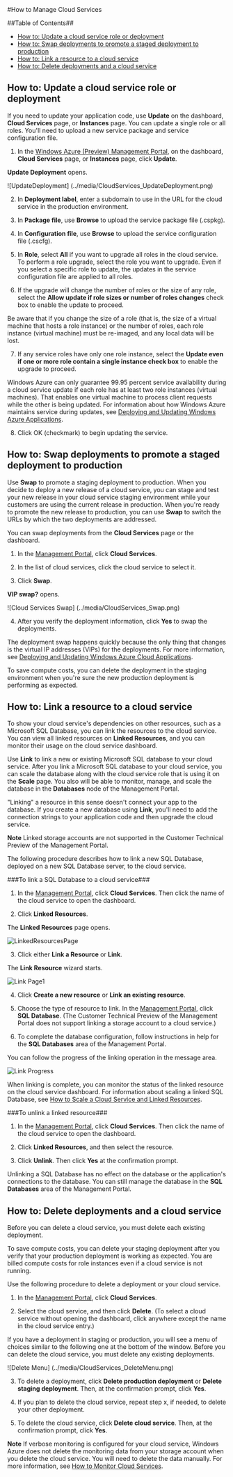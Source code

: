 <properties umbracoNaviHide="0" pageTitle="How to Manage Cloud Services" metaKeywords="Windows Azure cloud services, cloud service, manage cloud service, swap cloud service, link cloud service, delete cloud service, update cloud service" metaDescription="Learn how to manage Windows Azure cloud services." linkid="devnav-manage-services-cloud-services" urlDisplayName="Cloud Services" headerExpose="" footerExpose="" disqusComments="1" />
#How to Manage Cloud Services

<div chunk="../../Shared/Chunks/disclaimer.md" />

##Table of Contents##

* [How to: Update a cloud service role or deployment](#updaterole)
* [How to: Swap deployments to promote a staged deployment to production](#swap)
* [How to: Link a resource to a cloud service](#linkresources)
* [How to: Delete deployments and a cloud service](#deletecloudservice)


<h2 id="updaterole">How to: Update a cloud service role or deployment</h2>

If you need to update your application code, use **Update** on the dashboard, **Cloud Services** page, or **Instances** page. You can update a single role or all roles. You'll need to upload a new service package and service configuration file.

1. In the [Windows Azure (Preview) Management Portal](http://manage.windowsazure.com/), on the dashboard, **Cloud Services** page, or **Instances** page, click **Update**.

 **Update Deployment** opens.

 ![UpdateDeployment] (../media/CloudServices_UpdateDeployment.png)

2. In **Deployment label**, enter a subdomain to use in the URL for the cloud service in the production environment.

3. In **Package file**, use **Browse** to upload the service package file (.cspkg).

4. In **Configuration file**, use **Browse** to upload the service configuration file (.cscfg).

5. In **Role**, select **All** if you want to upgrade all roles in the cloud service. To perform a role upgrade, select the role you want to upgrade. Even if you select a specific role to update, the updates in the service configuration file are applied to all roles.

6. If the upgrade will change the number of roles or the size of any role, select the **Allow update if role sizes or number of roles changes** check box to enable the update to proceed. 

 Be aware that if you change the size of a role (that is, the size of a virtual machine that hosts a role instance) or the number of roles, each role instance (virtual machine) must be re-imaged, and any local data will be lost.

7. If any service roles have only one role instance, select the **Update even if one or more role contain a single instance check box** to enable the upgrade to proceed. 

 Windows Azure can only guarantee 99.95 percent service availability during a cloud service update if each role has at least two role instances (virtual machines). That enables one virtual machine to process client requests while the other is being updated. For information about how Windows Azure maintains service during updates, see [Deploying and Updating Windows Azure Applications](https://www.windowsazure.com/en-us/develop/net/fundamentals/deploying-applications/).

8. Click OK (checkmark) to begin updating the service.




<h2 id="swap">How to: Swap deployments to promote a staged deployment to production</h2>

Use **Swap** to promote a staging deployment to production. When you decide to deploy a new release of a cloud service, you can stage and test your new release in your cloud service staging environment while your customers are using the current release in production. When you're ready to promote the new release to production, you can use **Swap** to switch the URLs by which the two deployments are addressed. 

You can swap deployments from the **Cloud Services** page or the dashboard.

1. In the [Management Portal](https://manage.windowsazure.com/), click **Cloud Services**.

2. In the list of cloud services, click the cloud service to select it.

3. Click **Swap**.

 **VIP swap?** opens.

 ![Cloud Services Swap] (../media/CloudServices_Swap.png)

4. After you verify the deployment information, click **Yes** to swap the deployments.

The deployment swap happens quickly because the only thing that changes is the virtual IP addresses (VIPs) for the deployments. For more information, see [Deploying and Updating Windows Azure Cloud Applications](http://www.windowsazure.com/en-us/develop/net/fundamentals/deploying-applications/).

To save compute costs, you can delete the deployment in the staging environment when you're sure the new production deployment is performing as expected.

<h2 id="linkresources">How to: Link a resource to a cloud service</h2>

To show your cloud service's dependencies on other resources, such as a Microsoft SQL Database, you can link the resources to the cloud service. You can view all linked resources on **Linked Resources**, and you can monitor their usage on the cloud service dashboard.

Use **Link** to link a new or existing Microsoft SQL database to your cloud service. After you link a Microsoft SQL database to your cloud service, you can scale the database along with the cloud service role that is using it on the **Scale** page. You also will be able to monitor, manage, and scale the database in the **Databases** node of the Management Portal. 

"Linking" a resource in this sense doesn't connect your app to the database. If you create a new database using **Link**, you'll need to add the connection strings to your application code and then upgrade the cloud service.

**Note**   Linked storage accounts are not supported in the Customer Technical Preview of the Management Portal. 

The following procedure describes how to link a new SQL Database, deployed on a new SQL Database server, to the cloud service.

###To link a SQL Database to a cloud service###

1. In the [Management Portal](http://manage.windowsazure.com/), click **Cloud Services**. Then click the name of the cloud service to open the dashboard.

2. Click **Linked Resources**.

 The **Linked Resources** page opens.

 ![LinkedResourcesPage](../media/CloudServices_LinkedResourcesPage.png)


3. Click either **Link a Resource** or **Link**.

 The **Link Resource** wizard starts.

 ![Link Page1](../media/CloudServices_LinkedResources_LinkPage1.png)


4. Click **Create a new resource** or **Link an existing resource**.

5. Choose the type of resource to link. In the [Management Portal](http://manage.windowsazure.com/), click **SQL Database**. (The Customer Technical Preview of the Management Portal does not support linking a storage account to a cloud service.)

6. To complete the database configuration, follow instructions in help for the **SQL Databases** area of the Management Portal.

You can follow the progress of the linking operation in the message area.

![Link Progress](../media/CloudServices_LinkedResources_LinkProgress.png)


When linking is complete, you can monitor the status of the linked resource on the cloud service dashboard. For information about scaling a linked SQL Database, see [How to Scale a Cloud Service and Linked Resources](./howto-scale-cloud-service/).

###To unlink a linked resource###

1. In the [Management Portal](http://manage.windowsazure.com/), click **Cloud Services**. Then click the name of the cloud service to open the dashboard.

2. Click **Linked Resources**, and then select the resource.

3. Click **Unlink**. Then click **Yes** at the confirmation prompt.

Unlinking a SQL Database has no effect on the database or the application's connections to the database. You can still manage the database in the **SQL Databases** area of the Management Portal.



<h2 id="deletecloudservice">How to: Delete deployments and a cloud service</h2>

Before you can delete a cloud service, you must delete each existing deployment.

To save compute costs, you can delete your staging deployment after you verify that your production deployment is working as expected. You are billed compute costs for role instances even if a cloud service is not running.

Use the following procedure to delete a deployment or your cloud service. 

1. In the [Management Portal](http://manage.windowsazure.com/), click **Cloud Services**.

2. Select the cloud service, and then click **Delete**. (To select a cloud service without opening the dashboard, click anywhere except the name in the cloud service entry.)

 If you have a deployment in staging or production, you will see a menu of choices similar to the following one at the bottom of the window. Before you can delete the cloud service, you must delete any existing deployments.

 ![Delete Menu] (../media/CloudServices_DeleteMenu.png)


3. To delete a deployment, click **Delete production deployment** or **Delete staging deployment**. Then, at the confirmation prompt, click **Yes**. 

4. If you plan to delete the cloud service, repeat step x, if needed, to delete your other deployment.

5. To delete the cloud service, click **Delete cloud service**. Then, at the confirmation prompt, click **Yes**.

**Note**   If verbose monitoring is configured for your cloud service, Windows Azure does not delete the monitoring data from your storage account when you delete the cloud service. You will need to delete the data manually. For more information, see [How to Monitor Cloud Services](./how-to-monitor-a-cloud-service/).
